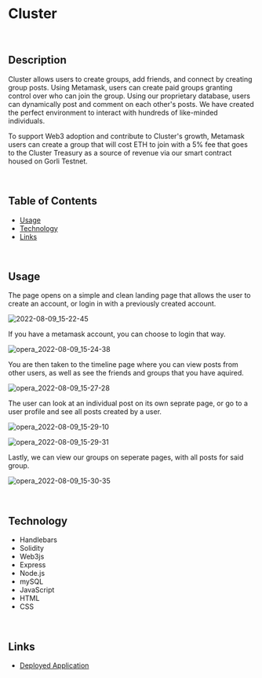 # Cluster

<br>

## Description

Cluster allows users to create groups, add friends, and connect by creating group posts. Using Metamask, users can create paid groups granting control over who can join the group. Using our proprietary database, users can dynamically post and comment on each other's posts. We have created the perfect environment to interact with hundreds of like-minded individuals.

To support Web3 adoption and contribute to Cluster's growth, Metamask users can create a group that will cost ETH to join with a 5% fee that goes to the Cluster Treasury as a source of revenue via our smart contract housed on Gorli Testnet.

<br>

## Table of Contents

- [Usage](#usage)
- [Technology](#technology)
- [Links](#links)

<br>

## Usage

The page opens on a simple and clean landing page that allows the user to create an account, or login in with a previously created account.

![2022-08-09_15-22-45](https://user-images.githubusercontent.com/103607773/183743991-aef5a5a8-246b-4ddf-824f-997551f20890.jpg)

If you have a metamask account, you can choose to login that way.

![opera_2022-08-09_15-24-38](https://user-images.githubusercontent.com/103607773/183744313-4402d0e6-8e16-43e0-b5da-d0f93fe18da3.jpg)

You are then taken to the timeline page where you can view posts from other users, as well as see the friends and groups that you have aquired.

![opera_2022-08-09_15-27-28](https://user-images.githubusercontent.com/103607773/183744757-5b21bee3-1109-42f9-b809-79d30fd14589.png)

The user can look at an individual post on its own seprate page, or go to a user profile and see all posts created by a user.

![opera_2022-08-09_15-29-10](https://user-images.githubusercontent.com/103607773/183745041-0eb54f64-7bfa-4f71-b355-7ee99d0a9190.png)

![opera_2022-08-09_15-29-31](https://user-images.githubusercontent.com/103607773/183745094-9fc626a6-9e86-4952-9ba7-35d6baf448fd.png)

Lastly, we can view our groups on seperate pages, with all posts for said group.

![opera_2022-08-09_15-30-35](https://user-images.githubusercontent.com/103607773/183745304-e74ce5f4-6eef-4f22-b4ff-83065d3172cb.png)

<br>

## Technology
- Handlebars
- Solidity
- Web3js
- Express
- Node.js
- mySQL
- JavaScript
- HTML
- CSS

<br>

## Links
- [Deployed Application](https://clusterr-1.herokuapp.com/)